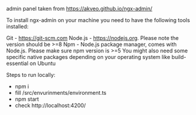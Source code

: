 admin panel taken from https://akveo.github.io/ngx-admin/

To install ngx-admin on your machine you need to have the following tools installed:

Git - https://git-scm.com
Node.js - https://nodejs.org. Please note the version should be >=8
Npm - Node.js package manager, comes with Node.js. Please make sure npm version is >=5
You might also need some specific native packages depending on your operating system like build-essential on Ubuntu

Steps to run locally:

- npm i
- fill /src/envurinments/environment.ts
- npm start
- check http://localhost:4200/